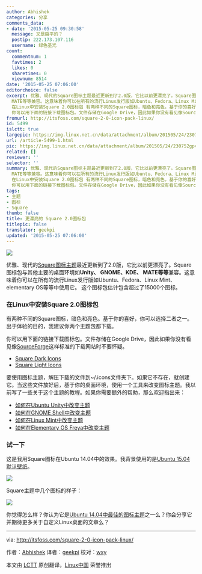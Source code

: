 ```yaml
---
author: Abhishek
categories: 分享
comments_data:
- date: '2015-05-25 09:30:58'
  message: 又是扁平的？
  postip: 222.173.107.116
  username: 绿色圣光
count:
  commentnum: 1
  favtimes: 2
  likes: 0
  sharetimes: 0
  viewnum: 8514
date: '2015-05-25 07:06:00'
editorchoice: false
excerpt: 优雅、现代的Square图标主题最近更新到了2.0版，它比以前更漂亮了。Square图标包与其他主要的桌面环境如Unity、 GNOME、KDE、
  MATE等等兼容。这意味着你可以在所有的流行Linux发行版如Ubuntu、Fedora、Linux Mint、elementary OS等等中使用它。 这个图标包估计包含超过了15000个图标。
  在Linux中安装Square 2.0图标包 有两种不同的Square图标，暗色和亮色。基于你的喜好，你可以选择二者之一。出于体验的目的，我建议你两个主题包都下载。
  你可以用下面的链接下载图标包。文件存储在Google Drive，因此如果你没有看见像SourceForge这样标
fromurl: http://itsfoss.com/square-2-0-icon-pack-linux/
id: 5499
islctt: true
largepic: https://img.linux.net.cn/data/attachment/album/201505/24/230752gpvsp8zh6nqg509p.jpg
url: /article-5499-1.html
pic: https://img.linux.net.cn/data/attachment/album/201505/24/230752gpvsp8zh6nqg509p.jpg.thumb.jpg
related: []
reviewer: ''
selector: ''
summary: 优雅、现代的Square图标主题最近更新到了2.0版，它比以前更漂亮了。Square图标包与其他主要的桌面环境如Unity、 GNOME、KDE、
  MATE等等兼容。这意味着你可以在所有的流行Linux发行版如Ubuntu、Fedora、Linux Mint、elementary OS等等中使用它。 这个图标包估计包含超过了15000个图标。
  在Linux中安装Square 2.0图标包 有两种不同的Square图标，暗色和亮色。基于你的喜好，你可以选择二者之一。出于体验的目的，我建议你两个主题包都下载。
  你可以用下面的链接下载图标包。文件存储在Google Drive，因此如果你没有看见像SourceForge这样标
tags:
- 主题
- 图标
- Square
thumb: false
title: 更漂亮的 Square 2.0图标包
titlepic: false
translator: geekpi
updated: '2015-05-25 07:06:00'
---
```


![](/data/attachment/album/201505/24/230752gpvsp8zh6nqg509p.jpg)


优雅、现代的[Square图标主题](http://gnome-look.org/content/show.php/Square?content=163513)最近更新到了2.0版，它比以前更漂亮了。Square图标包与其他主要的桌面环境如**Unity、 GNOME、KDE、 MATE等等**兼容。这意味着你可以在所有的流行Linux发行版如Ubuntu、Fedora、Linux Mint、elementary OS等等中使用它。 这个图标包估计包含超过了15000个图标。


### 在Linux中安装Square 2.0图标包


有两种不同的Square图标，暗色和亮色。基于你的喜好，你可以选择二者之一。出于体验的目的，我建议你两个主题包都下载。


你可以用下面的链接下载图标包。文件存储在Google Drive，因此如果你没有看见像[SourceForge](http://sourceforge.net/)这样标准的下载网站时不要怀疑。


* [Square Dark Icons](http://gnome-look.org/content/download.php?content=163513&id=1&tan=62806435)
* [Square Light Icons](http://gnome-look.org/content/download.php?content=163513&id=2&tan=19789941)


要使用图标主题，解压下载的文件到~/.icons文件夹下。如果它不存在，就创建它。当这些文件放好后，基于你的桌面环境，使用一个工具来改变图标主题。我以前写了一些关于这个主题的教程。如果你需要额外的帮助，那么欢迎指出来：


* [如何在Ubuntu Unity中改变主题](http://itsfoss.com/how-to-install-themes-in-ubuntu-13-10/)
* [如何在GNOME Shell中改变主题](http://itsfoss.com/install-switch-themes-gnome-shell/)
* [如何在Linux Mint中改变主题](http://itsfoss.com/install-icon-linux-mint/)
* [如何在Elementary OS Freya中改变主题](http://itsfoss.com/install-themes-icons-elementary-os-freya/)


### 试一下


这是我用Square图标在Ubuntu 14.04中的效果。我背景使用的是[Ubuntu 15.04 默认壁纸](http://itsfoss.com/default-wallpapers-ubuntu-1504/)。


![](/data/attachment/album/201505/24/230753jdyr5zg5rcdmr5f5.jpg)


Square主题中几个图标的样子：


![](/data/attachment/album/201505/24/230755w9opfoxebkom17ko.jpg)


你觉得怎么样？你认为它是[Ubuntu 14.04中最佳的图标主题](http://itsfoss.com/best-icon-themes-ubuntu-1404/)之一么？你会分享它并期待更多关于自定义Linux桌面的文章么？




---


via: <http://itsfoss.com/square-2-0-icon-pack-linux/>


作者：[Abhishek](http://itsfoss.com/author/abhishek/) 译者：[geekpi](https://github.com/geekpi) 校对：[wxy](https://github.com/wxy)


本文由 [LCTT](https://github.com/LCTT/TranslateProject) 原创翻译，[Linux中国](http://linux.cn/) 荣誉推出